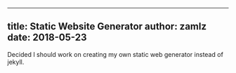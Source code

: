 
---
title: Static Website Generator
author: zamlz
date: 2018-05-23
---

Decided I should work on creating my own static web generator instead of jekyll.
